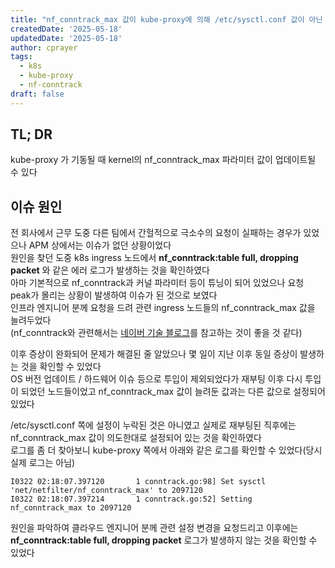 ```yaml
---
title: "nf_conntrack_max 값이 kube-proxy에 의해 /etc/sysctl.conf 값이 아닌 의도하지 않은 값으로 업데이트"
createdDate: '2025-05-18'
updatedDate: '2025-05-18'
author: cprayer
tags:
  - k8s
  - kube-proxy
  - nf-conntrack
draft: false
---
```


## TL; DR

kube-proxy 가 기동될 때 kernel의 nf_conntrack_max 파라미터 값이 업데이트될 수 있다

## 이슈 원인

전 회사에서 근무 도중 다른 팀에서 간헐적으로 극소수의 요청이 실패하는 경우가 있었으나 APM 상에서는 이슈가 없던 상황이었다 \
원인을 찾던 도중 k8s ingress 노드에서 **nf_conntrack:table full, dropping packet** 와 같은 에러 로그가 발생하는 것을 확인하였다 \
아마 기본적으로 nf_conntrack과 커널 파라미터 등이 튜닝이 되어 있었으나 요청 peak가 몰리는 상황이 발생하여 이슈가 된 것으로 보였다 \
인프라 엔지니어 분께 요청을 드려 관련 ingress 노드들의 nf_conntrack_max 값을 늘려두었다 \
(nf_conntrack와 관련해서는 [네이버 기술 블로그](https://blog.naver.com/n_cloudplatform/221638712887)를 참고하는 것이 좋을 것 같다)

이후 증상이 완화되어 문제가 해결된 줄 알았으나 몇 일이 지난 이후 동일 증상이 발생하는 것을 확인할 수 있었다 \
OS 버전 업데이트 / 하드웨어 이슈 등으로 투입이 제외되었다가 재부팅 이후 다시 투입이 되었던 노드들이었고 nf_conntrack_max 값이 늘려둔 값과는 다른 값으로 설정되어 있었다

/etc/sysctl.conf 쪽에 설정이 누락된 것은 아니였고 실제로 재부팅된 직후에는 nf_conntrack_max 값이 의도한대로 설정되어 있는 것을 확인하였다 \
로그를 좀 더 찾아보니 kube-proxy 쪽에서 아래와 같은 로그를 확인할 수 있었다(당시 실제 로그는 아님)

```
I0322 02:18:07.397120       1 conntrack.go:98] Set sysctl 'net/netfilter/nf_conntrack_max' to 2097120
I0322 02:18:07.397214       1 conntrack.go:52] Setting nf_conntrack_max to 2097120
```

원인을 파악하여 클라우드 엔지니어 분께 관련 설정 변경을 요청드리고 이후에는 **nf_conntrack:table full, dropping packet** 로그가 발생하지 않는 것을 확인할 수 있었다
